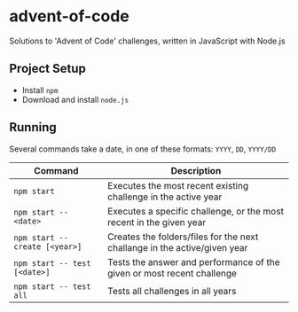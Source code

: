 # advent-of-code

Solutions to 'Advent of Code' challenges, written in JavaScript with Node.js

## Project Setup

- Install `npm`
- Download and install `node.js`

## Running

Several commands take a date, in one of these formats: `YYYY`, `DD`, `YYYY/DD`

| Command | Description |
| --- | --- |
| `npm start` | Executes the most recent existing challenge in the active year |
| `npm start -- <date>` | Executes a specific challenge, or the most recent in the given year |
| `npm start -- create [<year>]` | Creates the folders/files for the next challange in the active/given year |
| `npm start -- test [<date>]` | Tests the answer and performance of the given or most recent challenge |
| `npm start -- test all` | Tests all challenges in all years |
